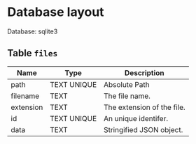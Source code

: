 # Database layout

Database: sqlite3

## Table `files`

| Name      | Type        | Description                |
|-----------|-------------|----------------------------|
| path      | TEXT UNIQUE | Absolute Path              |
| filename  | TEXT        | The file name.             |
| extension | TEXT        | The extension of the file. |
| id        | TEXT UNIQUE | An unique identifer.       |
| data      | TEXT        | Stringified JSON object.   |

